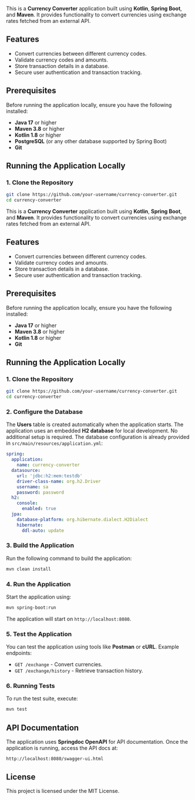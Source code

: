 This is a **Currency Converter** application built using **Kotlin**, **Spring Boot**, and **Maven**. It provides functionality to convert currencies using exchange rates fetched from an external API.

## Features
- Convert currencies between different currency codes.
- Validate currency codes and amounts.
- Store transaction details in a database.
- Secure user authentication and transaction tracking.

## Prerequisites
Before running the application locally, ensure you have the following installed:
- **Java 17** or higher
- **Maven 3.8** or higher
- **Kotlin 1.8** or higher
- **PostgreSQL** (or any other database supported by Spring Boot)
- **Git**

## Running the Application Locally

### 1. Clone the Repository
```bash
git clone https://github.com/your-username/currency-converter.git
cd currency-converter
```

This is a **Currency Converter** application built using **Kotlin**, **Spring Boot**, and **Maven**. It provides functionality to convert currencies using exchange rates fetched from an external API.

## Features
- Convert currencies between different currency codes.
- Validate currency codes and amounts.
- Store transaction details in a database.
- Secure user authentication and transaction tracking.

## Prerequisites
Before running the application locally, ensure you have the following installed:
- **Java 17** or higher
- **Maven 3.8** or higher
- **Kotlin 1.8** or higher
- **Git**

## Running the Application Locally

### 1. Clone the Repository
```bash
git clone https://github.com/your-username/currency-converter.git
cd currency-converter
```

### 2. Configure the Database
The **Users** table is created automatically when the application starts. The application uses an embedded **H2 database** for local development. No additional setup is required. The database configuration is already provided in `src/main/resources/application.yml`:
  
```yaml
spring:
  application:
    name: currency-converter
  datasource:
    url: 'jdbc:h2:mem:testdb'
    driver-class-name: org.h2.Driver
    username: sa
    password: password
  h2:
    console:
      enabled: true
  jpa:
    database-platform: org.hibernate.dialect.H2Dialect
    hibernate:
      ddl-auto: update
```

### 3. Build the Application
Run the following command to build the application:
```bash
mvn clean install
```

### 4. Run the Application
Start the application using:
```bash
mvn spring-boot:run
```

The application will start on `http://localhost:8080`.

### 5. Test the Application
You can test the application using tools like **Postman** or **cURL**. Example endpoints:
- `GET /exchange` - Convert currencies.
- `GET /exchange/history` - Retrieve transaction history.

### 6. Running Tests
To run the test suite, execute:
```bash
mvn test
```
## API Documentation
The application uses **Springdoc OpenAPI** for API documentation. Once the application is running, access the API docs at:
```
http://localhost:8080/swagger-ui.html
```

## License
This project is licensed under the MIT License.